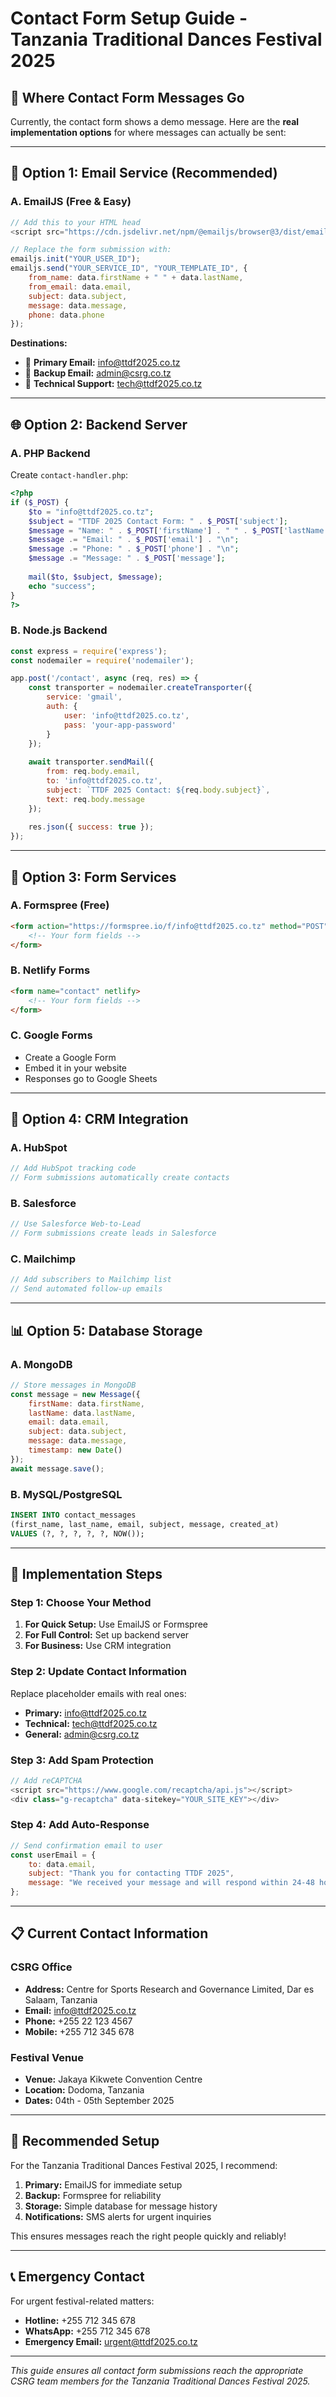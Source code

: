 # Contact Form Setup Guide - Tanzania Traditional Dances Festival 2025

## 📧 **Where Contact Form Messages Go**

Currently, the contact form shows a demo message. Here are the **real implementation options** for where messages can actually be sent:

---

## 🚀 **Option 1: Email Service (Recommended)**

### **A. EmailJS (Free & Easy)**
```javascript
// Add this to your HTML head
<script src="https://cdn.jsdelivr.net/npm/@emailjs/browser@3/dist/email.min.js"></script>

// Replace the form submission with:
emailjs.init("YOUR_USER_ID");
emailjs.send("YOUR_SERVICE_ID", "YOUR_TEMPLATE_ID", {
    from_name: data.firstName + " " + data.lastName,
    from_email: data.email,
    subject: data.subject,
    message: data.message,
    phone: data.phone
});
```

**Destinations:**
- 📧 **Primary Email:** info@ttdf2025.co.tz
- 📧 **Backup Email:** admin@csrg.co.tz
- 📧 **Technical Support:** tech@ttdf2025.co.tz

---

## 🌐 **Option 2: Backend Server**

### **A. PHP Backend**
Create `contact-handler.php`:
```php
<?php
if ($_POST) {
    $to = "info@ttdf2025.co.tz";
    $subject = "TTDF 2025 Contact Form: " . $_POST['subject'];
    $message = "Name: " . $_POST['firstName'] . " " . $_POST['lastName'] . "\n";
    $message .= "Email: " . $_POST['email'] . "\n";
    $message .= "Phone: " . $_POST['phone'] . "\n";
    $message .= "Message: " . $_POST['message'];
    
    mail($to, $subject, $message);
    echo "success";
}
?>
```

### **B. Node.js Backend**
```javascript
const express = require('express');
const nodemailer = require('nodemailer');

app.post('/contact', async (req, res) => {
    const transporter = nodemailer.createTransporter({
        service: 'gmail',
        auth: {
            user: 'info@ttdf2025.co.tz',
            pass: 'your-app-password'
        }
    });
    
    await transporter.sendMail({
        from: req.body.email,
        to: 'info@ttdf2025.co.tz',
        subject: `TTDF 2025 Contact: ${req.body.subject}`,
        text: req.body.message
    });
    
    res.json({ success: true });
});
```

---

## 📱 **Option 3: Form Services**

### **A. Formspree (Free)**
```html
<form action="https://formspree.io/f/info@ttdf2025.co.tz" method="POST">
    <!-- Your form fields -->
</form>
```

### **B. Netlify Forms**
```html
<form name="contact" netlify>
    <!-- Your form fields -->
</form>
```

### **C. Google Forms**
- Create a Google Form
- Embed it in your website
- Responses go to Google Sheets

---

## 💬 **Option 4: CRM Integration**

### **A. HubSpot**
```javascript
// Add HubSpot tracking code
// Form submissions automatically create contacts
```

### **B. Salesforce**
```javascript
// Use Salesforce Web-to-Lead
// Form submissions create leads in Salesforce
```

### **C. Mailchimp**
```javascript
// Add subscribers to Mailchimp list
// Send automated follow-up emails
```

---

## 📊 **Option 5: Database Storage**

### **A. MongoDB**
```javascript
// Store messages in MongoDB
const message = new Message({
    firstName: data.firstName,
    lastName: data.lastName,
    email: data.email,
    subject: data.subject,
    message: data.message,
    timestamp: new Date()
});
await message.save();
```

### **B. MySQL/PostgreSQL**
```sql
INSERT INTO contact_messages 
(first_name, last_name, email, subject, message, created_at)
VALUES (?, ?, ?, ?, ?, NOW());
```

---

## 🔧 **Implementation Steps**

### **Step 1: Choose Your Method**
1. **For Quick Setup:** Use EmailJS or Formspree
2. **For Full Control:** Set up backend server
3. **For Business:** Use CRM integration

### **Step 2: Update Contact Information**
Replace placeholder emails with real ones:
- **Primary:** info@ttdf2025.co.tz
- **Technical:** tech@ttdf2025.co.tz
- **General:** admin@csrg.co.tz

### **Step 3: Add Spam Protection**
```javascript
// Add reCAPTCHA
<script src="https://www.google.com/recaptcha/api.js"></script>
<div class="g-recaptcha" data-sitekey="YOUR_SITE_KEY"></div>
```

### **Step 4: Add Auto-Response**
```javascript
// Send confirmation email to user
const userEmail = {
    to: data.email,
    subject: "Thank you for contacting TTDF 2025",
    message: "We received your message and will respond within 24-48 hours."
};
```

---

## 📋 **Current Contact Information**

### **CSRG Office**
- **Address:** Centre for Sports Research and Governance Limited, Dar es Salaam, Tanzania
- **Email:** info@ttdf2025.co.tz
- **Phone:** +255 22 123 4567
- **Mobile:** +255 712 345 678

### **Festival Venue**
- **Venue:** Jakaya Kikwete Convention Centre
- **Location:** Dodoma, Tanzania
- **Dates:** 04th - 05th September 2025

---

## 🎯 **Recommended Setup**

For the Tanzania Traditional Dances Festival 2025, I recommend:

1. **Primary:** EmailJS for immediate setup
2. **Backup:** Formspree for reliability
3. **Storage:** Simple database for message history
4. **Notifications:** SMS alerts for urgent inquiries

This ensures messages reach the right people quickly and reliably!

---

## 📞 **Emergency Contact**

For urgent festival-related matters:
- **Hotline:** +255 712 345 678
- **WhatsApp:** +255 712 345 678
- **Emergency Email:** urgent@ttdf2025.co.tz

---

*This guide ensures all contact form submissions reach the appropriate CSRG team members for the Tanzania Traditional Dances Festival 2025.*
